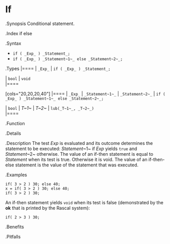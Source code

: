 # If

.Synopsis
Conditional statement.

.Index
if else

.Syntax

*  `if ( _Exp_ ) _Statement_;`
*  `if ( _Exp_ ) _Statement~1~_ else _Statement~2~_;`

.Types
|====
| `_Exp_` | `if ( _Exp_ ) _Statement_;` 

| `bool`  |  `void`                     
|====

[cols="20,20,20,40"]
|====
| `_Exp_` | `_Statement~1~_` | `_Statement~2~_` | `if ( _Exp_ ) _Statement~1~_ else _Statement~2~_;` 

| `bool`  |  _T~1~_        | _T~2~_         | `lub(_T~1~_, _T~2~_)`                              
|====

.Function

.Details

.Description
The test _Exp_ is evaluated and its outcome determines the statement to be executed: 
_Statement_~1~ if _Exp_ yields `true` and _Statement_~2~ otherwise. 
The value of an if-then statement is equal to _Statement_ when its test is true. Otherwise it is void.
The value of an if-then-else statement is the value of the statement that was executed.

.Examples
```rascal-shell
if( 3 > 2 ) 30; else 40;
x = if( 3 > 2 ) 30; else 40;
if( 3 > 2 ) 30;
```
An if-then statement yields `void`  when its test is false
(demonstrated by the __ok__ that is printed by the Rascal system):
```rascal-shell,continue
if( 2 > 3 ) 30;
```

.Benefits

.Pitfalls

